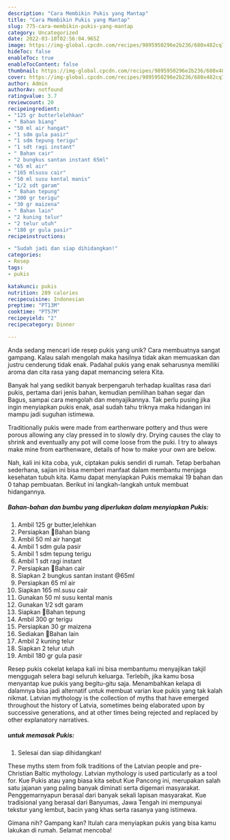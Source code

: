 ```yaml
---
description: "Cara Membikin Pukis yang Mantap"
title: "Cara Membikin Pukis yang Mantap"
slug: 775-cara-membikin-pukis-yang-mantap
category: Uncategorized
date: 2022-03-10T02:56:04.965Z
image: https://img-global.cpcdn.com/recipes/9895950296e2b236/680x482cq70/pukis-foto-resep-utama.jpg
hideToc: false
enableToc: true
enableTocContent: false
thumbnail: https://img-global.cpcdn.com/recipes/9895950296e2b236/680x482cq70/pukis-foto-resep-utama.jpg
cover: https://img-global.cpcdn.com/recipes/9895950296e2b236/680x482cq70/pukis-foto-resep-utama.jpg
author: Admin
authorAv: notfound
ratingvalue: 3.7
reviewcount: 20
recipeingredient:
- "125 gr butterlelehkan"
- " Bahan biang"
- "50 ml air hangat"
- "1 sdm gula pasir"
- "1 sdm tepung terigu"
- "1 sdt ragi instant"
- " Bahan cair"
- "2 bungkus santan instant 65ml"
- "65 ml air"
- "165 mlsusu cair"
- "50 ml susu kental manis"
- "1/2 sdt garam"
- " Bahan tepung"
- "300 gr terigu"
- "30 gr maizena"
- " Bahan lain"
- "2 kuning telur"
- "2 telur utuh"
- "180 gr gula pasir"
recipeinstructions:

- "Sudah jadi dan siap dihidangkan!"
categories:
- Resep
tags:
- pukis

katakunci: pukis 
nutrition: 289 calories
recipecuisine: Indonesian
preptime: "PT13M"
cooktime: "PT57M"
recipeyield: "2"
recipecategory: Dinner

---
```





Anda sedang mencari ide resep pukis yang unik? Cara membuatnya sangat gampang. Kalau salah mengolah maka hasilnya tidak akan memuaskan dan justru cenderung tidak enak. Padahal pukis yang enak seharusnya memiliki aroma dan cita rasa yang dapat memancing selera Kita.





Banyak hal yang sedikit banyak berpengaruh terhadap kualitas rasa dari pukis, pertama dari jenis bahan, kemudian pemilihan bahan segar dan Bagus, sampai cara mengolah dan menyajikannya. Tak perlu pusing jika ingin menyiapkan pukis enak,      asal sudah tahu triknya maka hidangan ini mampu jadi suguhan istimewa.














Traditionally pukis were made from earthenware pottery and thus were porous allowing any clay pressed in to slowly dry. Drying causes the clay to shrink and eventually any pot will come loose from the puki. I try to always make mine from earthenware, details of how to make your own are below.






Nah, kali ini kita coba, yuk, ciptakan pukis sendiri di rumah. Tetap berbahan sederhana, sajian ini bisa memberi manfaat dalam membantu menjaga kesehatan tubuh kita. Kamu dapat menyiapkan Pukis memakai 19 bahan dan 0 tahap pembuatan. Berikut ini langkah-langkah untuk membuat hidangannya.

<!--inarticleads1-->

##### Bahan-bahan dan bumbu yang diperlukan dalam menyiapkan Pukis:

1. Ambil 125 gr butter,lelehkan
1. Persiapkan  🍞Bahan biang
1. Ambil 50 ml air hangat
1. Ambil 1 sdm gula pasir
1. Ambil 1 sdm tepung terigu
1. Ambil 1 sdt ragi instant
1. Persiapkan  🥛Bahan cair
1. Siapkan 2 bungkus santan instant @65ml
1. Persiapkan 65 ml air
1. Siapkan 165 ml.susu cair
1. Gunakan 50 ml susu kental manis
1. Gunakan 1/2 sdt garam
1. Siapkan  🍞Bahan tepung
1. Ambil 300 gr terigu
1. Persiapkan 30 gr maizena
1. Sediakan  🥚Bahan lain
1. Ambil 2 kuning telur
1. Siapkan 2 telur utuh
1. Ambil 180 gr gula pasir


Resep pukis cokelat kelapa kali ini bisa membantumu menyajikan takjil menggugah selera bagi seluruh keluarga. Terlebih, jika kamu bosa menyantap kue pukis yang begitu-gitu saja. Menambahkan kelapa di dalamnya bisa jadi alternatif untuk membuat varian kue pukis yang tak kalah nikmat. Latvian mythology is the collection of myths that have emerged throughout the history of Latvia, sometimes being elaborated upon by successive generations, and at other times being rejected and replaced by other explanatory narratives. 

<!--inarticleads2-->

#####  untuk memasak Pukis:


1. Selesai dan siap dihidangkan!

These myths stem from folk traditions of the Latvian people and pre-Christian Baltic mythology. Latvian mythology is used particularly as a tool for. Kue Pukis atau yang biasa kita sebut Kue Pancong ini, merupakan salah satu jajanan yang paling banyak diminati serta digemari masyarakat. Penggemarnyapun berasal dari banyak sekali lapisan masyarakat. Kue tradisional yang berasal dari Banyumas, Jawa Tengah ini mempunyai tekstur yang lembut, bacin yang khas serta rasanya yang istimewa. 

Gimana nih? Gampang kan? Itulah cara menyiapkan pukis yang bisa kamu lakukan di rumah. Selamat mencoba!
